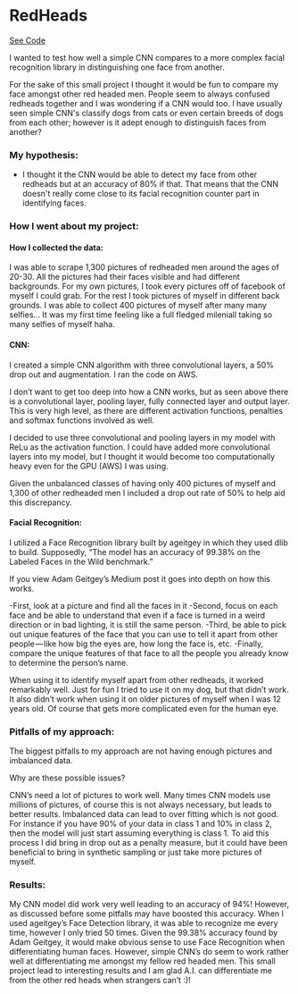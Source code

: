 # RedHeads

[See Code](https://github.com/scottokinawa/RedHeads/blob/master/CNN.ipynb)


I wanted to test how well a simple CNN compares to a more complex facial recognition library in distinguishing one face from another.

For the sake of this small project I thought it would be fun to compare my face amongst other red headed men. People seem to always confused redheads together and I was wondering if a CNN would too. I have usually seen simple CNN's classify dogs from cats or even certain breeds of dogs from each other; however is it adept enough to distinguish faces from another?

### My hypothesis:
- I thought it the CNN would be able to detect my face from other redheads but at an accuracy of 80% if that. That means that the CNN doesn't really come close to its facial recognition counter part in identifying faces. 

### How I went about my project: 
#### How I collected the data: 
I was able to scrape 1,300 pictures of redheaded men around the ages of 20-30. All the pictures had their faces visible and had different backgrounds. For my own pictures, I took every pictures off of facebook of myself I could grab. For the rest I took pictures of myself in different back grounds. I was able to collect 400 pictures of myself after many many selfies... It was my first time feeling like a full fledged mileniall taking so many selfies of myself haha.

#### CNN:
I created a simple CNN algorithm with three convolutional layers, a 50% drop out and augmentation. I ran the code on AWS.

I don’t want to get too deep into how a CNN works, but as seen above there is a convolutional layer, pooling layer, fully connected layer and output layer. This is very high level, as there are different activation functions, penalties and softmax functions involved as well.

I decided to use three convolutional and pooling layers in my model with ReLu as the activation function. I could have added more convolutional layers into my model, but I thought it would become too computationally heavy even for the GPU (AWS) I was using.

Given the unbalanced classes of having only 400 pictures of myself and 1,300 of other redheaded men I included a drop out rate of 50% to help aid this discrepancy.

#### Facial Recognition: 
I utilized a Face Recognition library built by ageitgey in which they used dlib to build. Supposedly, “The model has an accuracy of 99.38% on the Labeled Faces in the Wild benchmark.”

If you view Adam Geitgey’s Medium post it goes into depth on how this works.

-First, look at a picture and find all the faces in it
-Second, focus on each face and be able to understand that even if a face is turned in a weird direction or in bad lighting, it is still the same person.
-Third, be able to pick out unique features of the face that you can use to tell it apart from other people — like how big the eyes are, how long the face is, etc.
-Finally, compare the unique features of that face to all the people you already know to determine the person’s name.

When using it to identify myself apart from other redheads, it worked remarkably well. Just for fun I tried to use it on my dog, but that didn’t work. It also didn’t work when using it on older pictures of myself when I was 12 years old. Of course that gets more complicated even for the human eye.

### Pitfalls of my approach:
The biggest pitfalls to my approach are not having enough pictures and imbalanced data.

Why are these possible issues?

CNN’s need a lot of pictures to work well. Many times CNN models use millions of pictures, of course this is not always necessary, but leads to better results.
Imbalanced data can lead to over fitting which is not good. For instance if you have 90% of your data in class 1 and 10% in class 2, then the model will just start assuming everything is class 1. To aid this process I did bring in drop out as a penalty measure, but it could have been beneficial to bring in synthetic sampling or just take more pictures of myself.

### Results:
My CNN model did work very well leading to an accuracy of 94%! However, as discussed before some pitfalls may have boosted this accuracy. When I used ageitgey’s Face Detection library, it was able to recognize me every time, however I only tried 50 times. Given the 99.38% accuracy found by Adam Geitgey, it would make obvious sense to use Face Recognition when differentiating human faces. However, simple CNN’s do seem to work rather well at differentiating me amongst my fellow red headed men. This small project lead to interesting results and I am glad A.I. can differentiate me from the other red heads when strangers can’t :)!
